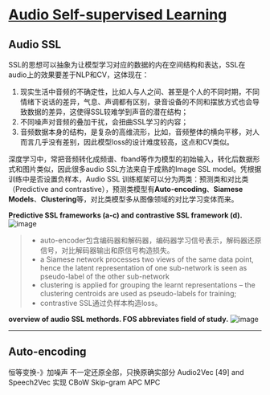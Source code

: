 # [Audio Self-supervised Learning](https://github.com/iLovEing/notebook/issues/30)

## Audio SSL

SSL的思想可以抽象为让模型学习对应的数据的内在空间结构和表达，SSL在audio上的效果要差于NLP和CV，这体现在：
1. 现实生活中音频的不确定性，比如人与人之间、甚至是个人的不同时期，不同情绪下说话的差异，气息、声调都有区别，录音设备的不同和摆放方式也会导致数据的差异，这使得SSL较难学到声音的潜在结构；
2. 不同噪声对音频的叠加干扰，会扭曲SSL学习的内容；
3. 音频数据本身的结构，是复杂的高维流形，比如，音频整体的横向平移，对人而言几乎没有差别，因此模型loss的设计难度较高，这点和CV类似。

深度学习中，常把音频转化成频谱、fband等作为模型的初始输入，转化后数据形式和图片类似，因此很多audio SSL方法来自于成熟的Image SSL model。凭根据训练中是否设置负样本，Audio SSL 训练框架可以分为两类：预测类和对比类（Predictive and contrastive），预测类模型有**Auto-encoding**、**Siamese Models**、**Clustering**等，对比类模型多从图像领域的对比学习变体而来。

**Predictive SSL frameworks (a-c) and contrastive SSL framework (d).**
![image](https://github.com/iLovEing/notebook/assets/109459299/d2fce172-9c30-4242-b245-9a5d3bc69e2d)
> - auto-encoder包含编码器和解码器，编码器学习信号表示，解码器还原信号，对比解码器输出和原信号构造损失。
> - a Siamese network processes two views of the same data point, hence the latent representation of one sub-network is seen as pseudo-label of the other sub-network
> - clustering is applied for grouping the learnt representations – the clustering centroids are used as pseudo-labels for training;
> - contrastive SSL通过负样本构造loss。



**overview of audio SSL methords. FOS abbreviates field of study.**
![image](https://github.com/iLovEing/notebook/assets/109459299/0dd663a2-157d-4ed2-97ee-ccec2e390a9c)



---

## Auto-encoding

恒等变换-》加噪声
不一定还原全部，只换原确实部分
Audio2Vec [49]
and Speech2Vec 实现 CBoW Skip-gram
APC MPC